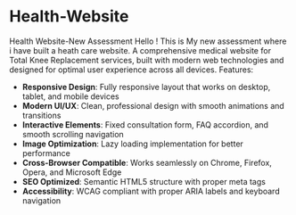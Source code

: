 # Health-Website
Health Website-New Assessment
Hello ! This is My new assessment where i have built a heath care website.
A comprehensive medical website for Total Knee Replacement services, built with modern web technologies and designed for optimal user experience across all devices.
Features:
- **Responsive Design**: Fully responsive layout that works on desktop, tablet, and mobile devices
- **Modern UI/UX**: Clean, professional design with smooth animations and transitions
- **Interactive Elements**: Fixed consultation form, FAQ accordion, and smooth scrolling navigation
- **Image Optimization**: Lazy loading implementation for better performance
- **Cross-Browser Compatible**: Works seamlessly on Chrome, Firefox, Opera, and Microsoft Edge
- **SEO Optimized**: Semantic HTML5 structure with proper meta tags
- **Accessibility**: WCAG compliant with proper ARIA labels and keyboard navigation
